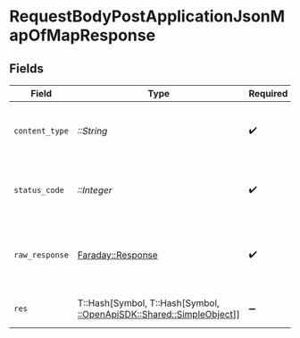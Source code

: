 # RequestBodyPostApplicationJsonMapOfMapResponse


## Fields

| Field                                                                                                       | Type                                                                                                        | Required                                                                                                    | Description                                                                                                 | Example                                                                                                     |
| ----------------------------------------------------------------------------------------------------------- | ----------------------------------------------------------------------------------------------------------- | ----------------------------------------------------------------------------------------------------------- | ----------------------------------------------------------------------------------------------------------- | ----------------------------------------------------------------------------------------------------------- |
| `content_type`                                                                                              | *::String*                                                                                                  | :heavy_check_mark:                                                                                          | HTTP response content type for this operation                                                               |                                                                                                             |
| `status_code`                                                                                               | *::Integer*                                                                                                 | :heavy_check_mark:                                                                                          | HTTP response status code for this operation                                                                |                                                                                                             |
| `raw_response`                                                                                              | [Faraday::Response](https://www.rubydoc.info/gems/faraday/Faraday/Response)                                 | :heavy_check_mark:                                                                                          | Raw HTTP response; suitable for custom response parsing                                                     |                                                                                                             |
| `res`                                                                                                       | T::Hash[Symbol, T::Hash[Symbol, [::OpenApiSDK::Shared::SimpleObject](../../models/shared/simpleobject.md)]] | :heavy_minus_sign:                                                                                          | OK                                                                                                          | {"mapElem1":{"subMapElem1":"...","subMapElem2":"..."},"mapElem2":{"subMapElem1":"...","subMapElem2":"..."}} |